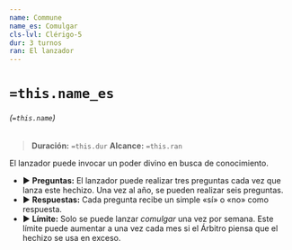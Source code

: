 ```yaml
---
name: Commune
name_es: Comulgar
cls-lvl: Clérigo-5
dur: 3 turnos
ran: El lanzador
---
```

# `=this.name_es`
###### (`=this.name`)

>**Duración:** `=this.dur`
>**Alcance:** `=this.ran`

El lanzador puede invocar un poder divino en busca de conocimiento. 
- ▶ **Preguntas:** El lanzador puede realizar tres preguntas cada vez que lanza este hechizo. Una vez al año, se pueden realizar seis preguntas. 
- ▶ **Respuestas:** Cada pregunta recibe un simple «sí» o «no» como respuesta. 
- ▶ **Límite:** Solo se puede lanzar _comulgar_ una vez por semana. Este límite puede aumentar a una vez cada mes si el Árbitro piensa que el hechizo se usa en exceso.
